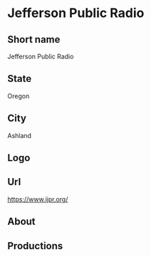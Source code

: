 # Jefferson Public Radio

## Short name

Jefferson Public Radio

## State

Oregon

## City

Ashland

## Logo

## Url

https://www.ijpr.org/

## About

## Productions 
 
